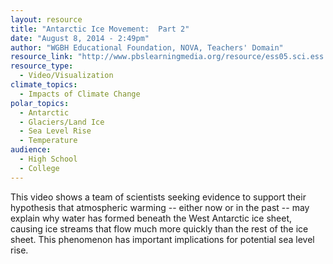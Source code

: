 ```yaml
---
layout: resource
title: "Antarctic Ice Movement:  Part 2"
date: "August 8, 2014 - 2:49pm"
author: "WGBH Educational Foundation, NOVA, Teachers' Domain"
resource_link: "http://www.pbslearningmedia.org/resource/ess05.sci.ess.earthsys.icestreams/"
resource_type:
  - Video/Visualization
climate_topics:
  - Impacts of Climate Change
polar_topics:
  - Antarctic
  - Glaciers/Land Ice
  - Sea Level Rise
  - Temperature
audience:
  - High School
  - College
---
```


This video shows a team of scientists seeking evidence to support their hypothesis that atmospheric warming -- either now or in the past -- may explain why water has formed beneath the West Antarctic ice sheet, causing ice streams that flow much more quickly than the rest of the ice sheet. This phenomenon has important implications for potential sea level rise.